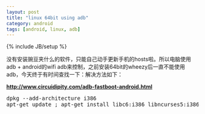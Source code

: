 ```yaml
---
layout: post
title: "linux 64bit using adb"
category: android
tags: [android, linux, adb]
---
```

{% include JB/setup %}

没有安装豌豆夹什么的软件，只能自己动手更新手机的hosts啦。所以电脑使用adb + android的wifi adb来控制，之前安装64bit的wheezy后一直不能使用adb，今天终于有时间查找一下：解决方法如下：

**http://www.circuidipity.com/adb-fastboot-android.html**

<pre lang="bash" line="1" >
dpkg --add-architecture i386
apt-get update ; apt-get install libc6:i386 libncurses5:i386 libstdc++6:i386
</pre>
